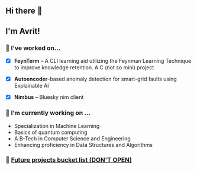 ## Hi there 👋
## I'm Avrit!


### 👾 I've worked on...

- [x] **FeynTerm** – A CLI learning aid utilizing the Feynman Learning Technique to improve knowledge retention. A C (not so mini) project
      
- [x] **Autoencoder**-based anomaly detection for smart-grid faults using Explainable AI
      
- [x] **Nimbus** – Bluesky nim client

### 🔭 I’m currently working on ...
- Specialization in Machine Learning
- Basics of quantum computing
- A B-Tech in Computer Science and Engineering
- Enhancing proficiency in Data Structures and Algorithms

### 🌱 [Future projects bucket list (DON'T OPEN)](https://github.com/DukeAvi/DukeAvi/blob/main/assets/Snake.png)
<!--
**DukeAvi/DukeAvi** is a ✨ _special_ ✨ repository because its `README.md` (this file) appears on your GitHub profile.

Here are some ideas to get you started:

-  I’m currently working on ...
- 👯 I’m looking to collaborate on ...
- 🤔 I’m looking for help with ...
- 💬 Ask me about ...
- 📫 How to reach me: ...
- 😄 Pronouns: ...
- ⚡ Fun fact: ...
-->
